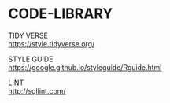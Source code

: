 # CODE-LIBRARY

TIDY VERSE  
https://style.tidyverse.org/

STYLE GUIDE  
https://google.github.io/styleguide/Rguide.html

LINT   
http://sqllint.com/

